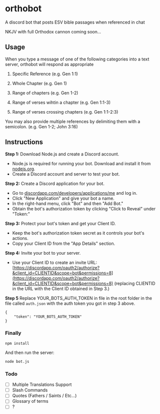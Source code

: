 # orthobot

A discord bot that posts ESV bible passages when referenced in chat

NKJV with full Orthodox cannon coming soon...

## Usage

When you type a message of one of the following categories into a text server, orthobot will respond as appropriate

1. Specific Reference (e.g. Gen 1:1)

2. Whole Chapter (e.g. Gen 1)

3. Range of chapters (e.g. Gen 1-2)

4. Range of verses wihtin a chapter (e.g. Gen 1:1-3)

5. Range of verses crossing chapters (e.g. Gen 1:1-2:3)

You may also provide multiple references by delimiting them with a semicolon. (e.g. Gen 1-2; John 3:16)

## Instructions

**Step 1:** Download Node.js and create a Discord account.

- Node.js is required for running your bot. Download and install it from [nodejs.org](https://nodejs.org).
- Create a Discord account and server to test your bot.

**Step 2:** Create a Discord application for your bot.

- Go to [discordapp.com/developers/applications/me](https://discordapp.com/developers/applications/me) and log in.
- Click "New Application" and give your bot a name.
- In the right-hand menu, click "Bot" and then "Add Bot."
- Obtain the bot's authorization token by clicking "Click to Reveal" under "Token:"

**Step 3:** Protect your bot's token and get your Client ID.

- Keep the bot's authorization token secret as it controls your bot's actions.
- Copy your Client ID from the "App Details" section.

**Step 4:** Invite your bot to your server.

- Use your Client ID to create an invite URL: [https://discordapp.com/oauth2/authorize?&client_id=CLIENTID&scope=bot&permissions=8](https://discordapp.com/oauth2/authorize?&client_id=CLIENTID&scope=bot&permissions=8) (replacing CLIENTID in the URL with the Client ID obtained in Step 3.)

**Step 5** Replace YOUR_BOTS_AUTH_TOKEN in file in the root folder in the file called `auth.json` with the auth token you got in step 3 above.

```
{
    "token": "YOUR_BOTS_AUTH_TOKEN"
}
```

### Finally

```
npm install
```

And then run the server:

```
node bot.js
```

### Todo

- [ ] Multiple Translations Support
- [ ] Slash Commands
- [ ] Quotes (Fathers / Saints / Etc...)
- [ ] Glossary of terms
- [ ] ?

